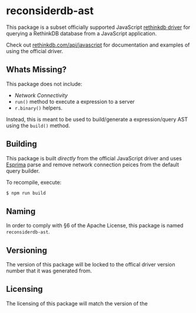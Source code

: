 # reconsiderdb-ast

This package is a subset officially supported JavaScript
[rethinkdb driver](https://github.com/rethinkdb/rethinkdb) for querying
a RethinkDB database from a JavaScript application.

Check out
[rethinkdb.com/api/javascript](http://www.rethinkdb.com/api/javascript)
for documentation and examples of using the official driver.

## Whats Missing?

This package does not include:

- _Network Connectivity_
- `run()` method to execute a expression to a server
- `r.binary()` helpers.

Instead, this is meant to be used to build/generate a expression/query AST
using the `build()` method.

## Building

This package is built _directly_ from the official JavaScript driver and
uses [Esprima](http://esprima.org/) parse and remove network connection
peices from the default query builder.

To recompile, execute:

```bash
$ npm run build
```

## Naming

In order to comply with §6 of the Apache License, this package is named
`reconsiderdb-ast`.

## Versioning

The version of this package will be locked to the offical driver
version number that it was generated from.

## Licensing

The licensing of this package will match the version of the

